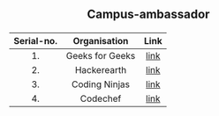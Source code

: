 ## <p align="center">Campus-ambassador</p>
|Serial-no.| Organisation | Link |
|:----:|:----:| :----: |
|1. |Geeks for Geeks|[link](https://www.geeksforgeeks.org/campus-ambassador-program-by-geeksforgeeks/) |
|2.|Hackerearth|[link](https://www.hackerearth.com/docs/wiki/campus/introduction/)|
|3.|Coding Ninjas|[link](https://campus.codingninjas.com/)|
|4.|Codechef|[link](https://www.codechef.com/campus_chapter/about)|

